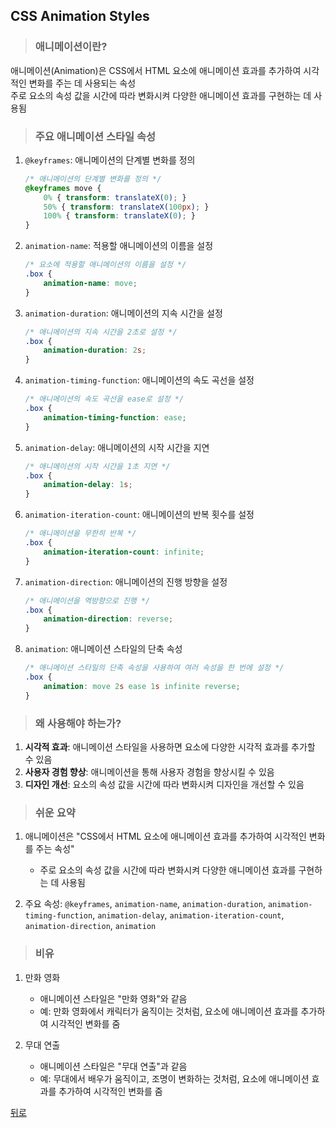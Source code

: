 ## CSS Animation Styles
> ### 애니메이션이란?
애니메이션(Animation)은 CSS에서 HTML 요소에 애니메이션 효과를 추가하여 시각적인 변화를 주는 데 사용되는 속성</br>
주로 요소의 속성 값을 시간에 따라 변화시켜 다양한 애니메이션 효과를 구현하는 데 사용됨

> ### 주요 애니메이션 스타일 속성
1. `@keyframes`: 애니메이션의 단계별 변화를 정의
    ```css
    /* 애니메이션의 단계별 변화를 정의 */
    @keyframes move {
        0% { transform: translateX(0); }
        50% { transform: translateX(100px); }
        100% { transform: translateX(0); }
    }
    ```

2. `animation-name`: 적용할 애니메이션의 이름을 설정
    ```css
    /* 요소에 적용할 애니메이션의 이름을 설정 */
    .box {
        animation-name: move;
    }
    ```

3. `animation-duration`: 애니메이션의 지속 시간을 설정
    ```css
    /* 애니메이션의 지속 시간을 2초로 설정 */
    .box {
        animation-duration: 2s;
    }
    ```

4. `animation-timing-function`: 애니메이션의 속도 곡선을 설정
    ```css
    /* 애니메이션의 속도 곡선을 ease로 설정 */
    .box {
        animation-timing-function: ease;
    }
    ```

5. `animation-delay`: 애니메이션의 시작 시간을 지연
    ```css
    /* 애니메이션의 시작 시간을 1초 지연 */
    .box {
        animation-delay: 1s;
    }
    ```

6. `animation-iteration-count`: 애니메이션의 반복 횟수를 설정
    ```css
    /* 애니메이션을 무한히 반복 */
    .box {
        animation-iteration-count: infinite;
    }
    ```

7. `animation-direction`: 애니메이션의 진행 방향을 설정
    ```css
    /* 애니메이션을 역방향으로 진행 */
    .box {
        animation-direction: reverse;
    }
    ```

8. `animation`: 애니메이션 스타일의 단축 속성
    ```css
    /* 애니메이션 스타일의 단축 속성을 사용하여 여러 속성을 한 번에 설정 */
    .box {
        animation: move 2s ease 1s infinite reverse;
    }
    ```

> ### 왜 사용해야 하는가?
1. **시각적 효과**: 애니메이션 스타일을 사용하면 요소에 다양한 시각적 효과를 추가할 수 있음
2. **사용자 경험 향상**: 애니메이션을 통해 사용자 경험을 향상시킬 수 있음
3. **디자인 개선**: 요소의 속성 값을 시간에 따라 변화시켜 디자인을 개선할 수 있음

> ### 쉬운 요약
1. 애니메이션은 "CSS에서 HTML 요소에 애니메이션 효과를 추가하여 시각적인 변화를 주는 속성"
    - 주로 요소의 속성 값을 시간에 따라 변화시켜 다양한 애니메이션 효과를 구현하는 데 사용됨

2. 주요 속성: `@keyframes`, `animation-name`, `animation-duration`, `animation-timing-function`, `animation-delay`, `animation-iteration-count`, `animation-direction`, `animation`

> ### 비유
1. 만화 영화
    - 애니메이션 스타일은 "만화 영화"와 같음
    - 예: 만화 영화에서 캐릭터가 움직이는 것처럼, 요소에 애니메이션 효과를 추가하여 시각적인 변화를 줌

2. 무대 연출
    - 애니메이션 스타일은 "무대 연출"과 같음
    - 예: 무대에서 배우가 움직이고, 조명이 변화하는 것처럼, 요소에 애니메이션 효과를 추가하여 시각적인 변화를 줌

[뒤로](css.md)
